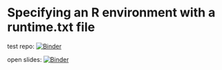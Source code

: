 # Specifying an R environment with a runtime.txt file



test repo: [![Binder](https://mybinder.org/badge.svg)](https://mybinder.org/v2/gh/fomightez/interactive-slides_R1/master)

open slides: [![Binder](https://mybinder.org/badge.svg)](https://mybinder.org/v2/gh/fomightez/interactive-slides_R1/master?filepath=TestSlides_R.ipynb)
